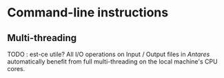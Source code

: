 # Command-line instructions

## Multi-threading
TODO : est-ce utile?
All I/O operations on Input / Output files in *Antares* automatically benefit from full multi-threading on the local machine's CPU cores. 
